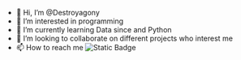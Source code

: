 - 👋 Hi, I’m @Destroyagony
- 👀 I’m interested in programming
- 🌱 I’m currently learning Data since and Python
- 💞️ I’m looking to collaborate on different projects who interest me
- 📫 How to reach me <img alt="Static Badge" src="https://img.shields.io/badge/:badgeContent">

<!---
Destroyagony/Destroyagony is a ✨ special ✨ repository because its `README.md` (this file) appears on your GitHub profile.
You can click the Preview link to take a look at your changes.
--->
